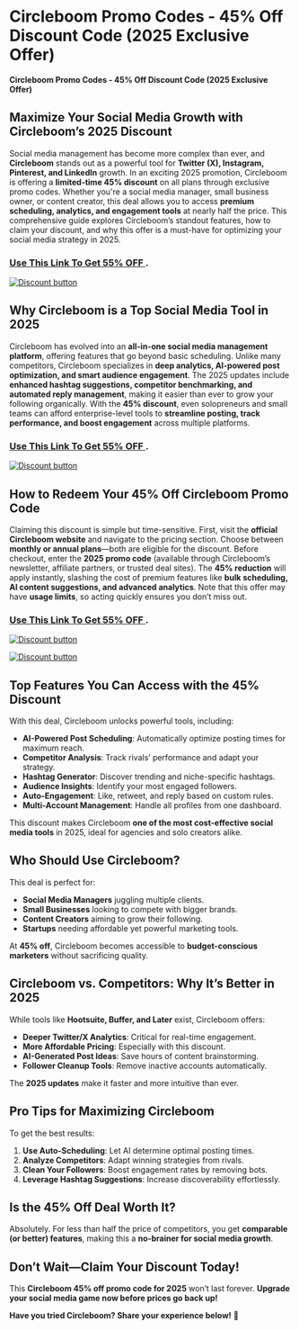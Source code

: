 # Circleboom Promo Codes - 45% Off Discount Code (2025 Exclusive Offer)
**Circleboom Promo Codes - 45% Off Discount Code (2025 Exclusive Offer)**  
## **Maximize Your Social Media Growth with Circleboom’s 2025 Discount**  
Social media management has become more complex than ever, and **Circleboom** stands out as a powerful tool for **Twitter (X), Instagram, Pinterest, and LinkedIn** growth. In an exciting 2025 promotion, Circleboom is offering a **limited-time 45% discount** on all plans through exclusive promo codes. Whether you're a social media manager, small business owner, or content creator, this deal allows you to access **premium scheduling, analytics, and engagement tools** at nearly half the price. This comprehensive guide explores Circleboom’s standout features, how to claim your discount, and why this offer is a must-have for optimizing your social media strategy in 2025. 

### [Use This Link To Get 55% OFF ](https://circleboom.com/?via=baga).


[![Discount button](https://github.com/user-attachments/assets/e5cb2122-5258-4331-bbff-048ba1ae5555)](https://circleboom.com/?via=baga)

## **Why Circleboom is a Top Social Media Tool in 2025**  

Circleboom has evolved into an **all-in-one social media management platform**, offering features that go beyond basic scheduling. Unlike many competitors, Circleboom specializes in **deep analytics, AI-powered post optimization, and smart audience engagement**. The 2025 updates include **enhanced hashtag suggestions, competitor benchmarking, and automated reply management**, making it easier than ever to grow your following organically. With the **45% discount**, even solopreneurs and small teams can afford enterprise-level tools to **streamline posting, track performance, and boost engagement** across multiple platforms.  
### [Use This Link To Get 55% OFF ](https://circleboom.com/?via=baga).


[![Discount button](https://github.com/user-attachments/assets/e5cb2122-5258-4331-bbff-048ba1ae5555)](https://circleboom.com/?via=baga)
## **How to Redeem Your 45% Off Circleboom Promo Code**  

Claiming this discount is simple but time-sensitive. First, visit the **official Circleboom website** and navigate to the pricing section. Choose between **monthly or annual plans**—both are eligible for the discount. Before checkout, enter the **2025 promo code** (available through Circleboom’s newsletter, affiliate partners, or trusted deal sites). The **45% reduction** will apply instantly, slashing the cost of premium features like **bulk scheduling, AI content suggestions, and advanced analytics**. Note that this offer may have **usage limits**, so acting quickly ensures you don’t miss out.  
### [Use This Link To Get 55% OFF ](https://circleboom.com/?via=baga).


[![Discount button](https://github.com/user-attachments/assets/3c0c04b6-dbd3-42ef-98e1-bd8b0dfcf699)](https://circleboom.com/?via=baga)

[![Discount button](https://github.com/user-attachments/assets/fac93ce4-53a2-4a3b-95dd-1c83a58097fe)](https://circleboom.com/?via=baga)


## **Top Features You Can Access with the 45% Discount**  

With this deal, Circleboom unlocks powerful tools, including:  

- **AI-Powered Post Scheduling**: Automatically optimize posting times for maximum reach.  
- **Competitor Analysis**: Track rivals’ performance and adapt your strategy.  
- **Hashtag Generator**: Discover trending and niche-specific hashtags.  
- **Audience Insights**: Identify your most engaged followers.  
- **Auto-Engagement**: Like, retweet, and reply based on custom rules.  
- **Multi-Account Management**: Handle all profiles from one dashboard.  

This discount makes Circleboom **one of the most cost-effective social media tools** in 2025, ideal for agencies and solo creators alike.  

## **Who Should Use Circleboom?**  

This deal is perfect for:  

- **Social Media Managers** juggling multiple clients.  
- **Small Businesses** looking to compete with bigger brands.  
- **Content Creators** aiming to grow their following.  
- **Startups** needing affordable yet powerful marketing tools.  

At **45% off**, Circleboom becomes accessible to **budget-conscious marketers** without sacrificing quality.  

## **Circleboom vs. Competitors: Why It’s Better in 2025**  

While tools like **Hootsuite, Buffer, and Later** exist, Circleboom offers:  

- **Deeper Twitter/X Analytics**: Critical for real-time engagement.  
- **More Affordable Pricing**: Especially with this discount.  
- **AI-Generated Post Ideas**: Save hours of content brainstorming.  
- **Follower Cleanup Tools**: Remove inactive accounts automatically.  

The **2025 updates** make it faster and more intuitive than ever.  

## **Pro Tips for Maximizing Circleboom**  

To get the best results:  

1. **Use Auto-Scheduling**: Let AI determine optimal posting times.  
2. **Analyze Competitors**: Adapt winning strategies from rivals.  
3. **Clean Your Followers**: Boost engagement rates by removing bots.  
4. **Leverage Hashtag Suggestions**: Increase discoverability effortlessly.  

## **Is the 45% Off Deal Worth It?**  

Absolutely. For less than half the price of competitors, you get **comparable (or better) features**, making this a **no-brainer for social media growth**.  

## **Don’t Wait—Claim Your Discount Today!**  

This **Circleboom 45% off promo code for 2025** won’t last forever. **Upgrade your social media game now before prices go back up!**  

**Have you tried Circleboom? Share your experience below!** 🚀
